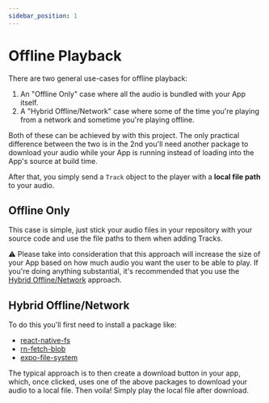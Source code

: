 ```yaml
---
sidebar_position: 1
---
```


# Offline Playback

There are two general use-cases for offline playback:

1. An "Offline Only" case where all the audio is bundled with your App itself.
2. A "Hybrid Offline/Network" case where some of the time you're playing from a
   network and sometime you're playing offline.

Both of these can be achieved by with this project. The only practical
difference between the two is in the 2nd you'll need another package to
download your audio while your App is running instead of loading into the App's
source at build time.

After that, you simply send a `Track` object to the player with a **local file
path** to your audio.

## Offline Only

This case is simple, just stick your audio files in your repository with your
source code and use the file paths to them when adding Tracks.

:warning: Please take into consideration that this approach will increase
the size of your App based on how much audio you want the user to be able to
play. If you're doing anything substantial, it's recommended that you use
the [Hybrid Offline/Network](#hybrid-offline-network) approach.

## Hybrid Offline/Network

To do this you'll first need to install a package like:

- [react-native-fs](https://github.com/itinance/react-native-fs/)
- [rn-fetch-blob](https://github.com/joltup/rn-fetch-blob)
- [expo-file-system](https://www.npmjs.com/package/expo-file-system)

The typical approach is to then create a download button in your app, which,
once clicked, uses one of the above packages to download your audio to a local
file. Then voila! Simply play the local file after download.
